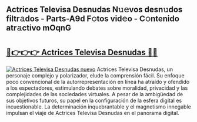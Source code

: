 ## Actrices Televisa Desnudas N𝚞𝚎vos desn𝚞dos filtr𝚊dos - Parts-A9d F𝚘tos vid𝚎o - C𝚘ntenido atr𝚊ctivo mOqnG

# <h2><a href="http://mb9ru2.tromn.icu/?c=Actrices+Televisa+Desnudas">🔗👉👉👉 Actrices Televisa Desnudas 🔗🔗</a></h2>

[![Actrices Televisa Desnudas nuevo](https://i.imgur.com/pEAQMta.gif)](http://mb9ru2.tromn.icu/?c=Actrices+Televisa+Desnudas)
Actrices Televisa Desnudas, un personaje complejo y polarizador, elude la comprensión fácil. Su enfoque poco convencional de la autorrepresentación en línea ha atraído y ofendido a los espectadores, estimulando debates sobre moralidad, privacidad y las complejidades de las sociedades virtuales. A pesar de la ambigüedad de sus objetivos futuros, su papel en la configuración de la esfera digital es incuestionable. La determinación inquebrantable y el magnetismo innegable impulsan el viaje de Actrices Televisa Desnudas en el panorama digital.
